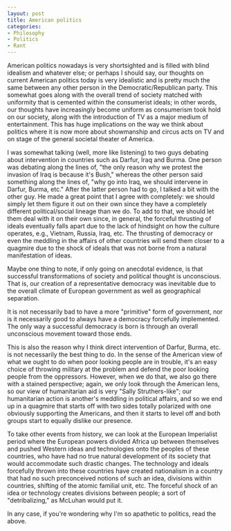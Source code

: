 ```yaml
--- 
layout: post
title: American politics
categories:
- Philosophy
- Politics
- Rant
---
```

American politics nowadays is very shortsighted and is filled with blind idealism and whatever else; or perhaps I should say, our thoughts on current American politics today is very idealistic and is pretty much the same between any other person in the Democratic/Republican party.  This somewhat goes along with the overall trend of society matched with uniformity that is cemented within the consumerist ideals; in other words, our thoughts have increasingly become uniform as consumerism took hold on our society, along with the introduction of TV as a major medium of entertainment.  This has huge implications on the way we think about politics where it is now more about showmanship and circus acts on TV and on stage of the general societal theater of America.

I was somewhat talking (well, more like listening) to two guys debating about intervention in countries such as Darfur, Iraq and Burma.  One person was debating along the lines of, "the only reason why we protest the invasion of Iraq is because it's Bush," whereas the other person said something along the lines of, "why go into Iraq, we should intervene in Darfur, Burma, etc."  After the latter person had to go, I talked a bit with the other guy.  He made a great point that I agree with completely: we should simply let them figure it out on their own since they have a completely different political/social lineage than we do.  To add to that, we should let them deal with it on their own since, in general, the forceful thrusting of ideals eventually falls apart due to the lack of hindsight on how the culture operates, e.g., Vietnam, Russia, Iraq, etc.  The thrusting of democracy or even the meddling in the affairs of other countries will send them closer to a quagmire due to the shock of ideals that was not borne from a natural manifestation of ideas.

Maybe one thing to note, if only going on anecdotal evidence, is that successful transformations of society and political thought is unconscious.  That is, our creation of a representative democracy was inevitable due to the overall climate of European government as well as geographical separation.

It is not necessarily bad to have a more "primitive" form of government, nor is it necessarily good to always have a democracy forcefully implemented.  The only way a successful democracy is born is through an overall unconscious movement toward those ends.

This is also the reason why I think direct intervention of Darfur, Burma, etc. is not necessarily the best thing to do.  In the sense of the American view of what we ought to do when poor looking people are in trouble, it's an easy choice of throwing military at the problem and defend the poor looking people from the oppressors.  However, when we do that, we also go there with a stained perspective; again, we only look through the American lens, so our view of humanitarian aid is very "Sally Struthers-like"; our humanitarian action is another's meddling in political affairs, and so we end up in a quagmire that starts off with two sides totally polarized with one obviously supporting the Americans, and then it starts to level off and both groups start to equally dislike our presence.

To take other events from history, we can look at the European Imperialist period where the European powers divided Africa up between themselves and pushed Western ideas and technologies onto the peoples of these countries, who have had no true natural development of its society that would accommodate such drastic changes.  The technology and ideals forcefully thrown into these countries have created nationalism in a country that had no such preconceived notions of such an idea, divisions within countries, shifting of the atomic familial unit, etc.  The forceful shock of an idea or technology creates divisions between people; a sort of "detribalizing," as McLuhan would put it.

In any case, if you're wondering why I'm so apathetic to politics, read the above.
